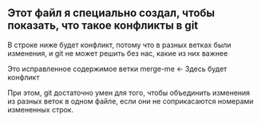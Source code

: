 ## Этот файл я специально создал, чтобы показать, что такое конфликты в git

В строке ниже будет конфликт, потому что в разных ветках были изменения, и git не может решить без нас, какие из них важнее

Это исправленное содержимое ветки merge-me <- Здесь будет конфликт

При этом, git достаточно умен для того, чтобы объединить изменения из разных веток в одном файле, если они не соприкасаются номерами измененных строк.
